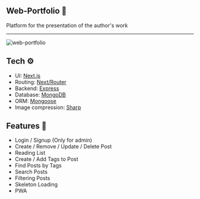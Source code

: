## Web-Portfolio 💼
Platform for the presentation of the author's work

---

![web-portfolio](https://i.imgur.com/JlPSTMu.png)

## Tech ⚙️

- UI: <a href="https://nextjs.org/">Next.js</a>
- Routing: <a href="https://nextjs.org/docs/api-reference/next/router">Next/Router</a>
- Backend: <a href="https://github.com/expressjs/express">Express</a>
- Database: <a href="https://github.com/mongodb/mongo">MongoDB</a>
- ORM: <a href="https://github.com/Automattic/mongoose">Mongoose</a>
- Image compression: <a href="https://github.com/lovell/sharp">Sharp</a>

## Features 🤖

- Login / Signup (Only for admin)
- Create / Remove / Update / Delete Post
- Reading List
- Create / Add Tags to Post
- Find Posts by Tags
- Search Posts
- Filtering Posts
- Skeleton Loading
- PWA
